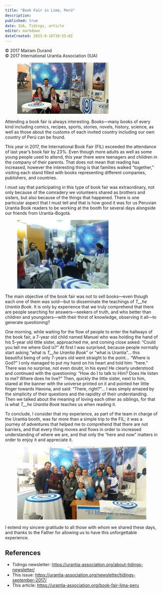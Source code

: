 ```yaml
---
title: "Book Fair in Lima, Perú"
description: 
published: true
date: IUA, Tidings, article
editor: markdown
dateCreated: 2023-9-16T10:55:6Z
---
```


<p class="v-card v-sheet theme--light gray lighten-3 px-2">© 2017 Mairam Durand<br>© 2017 International Urantia Association (IUA)</p>

<figure id="Figure_1" class="image urantiapedia image-style-align-left">
<img src="../../../image/article/IUA_Tidings/Peru-Book-Fair-2017-1-300x168.jpg">
</figure>

Attending a book fair is always interesting. Books—many books of every kind including comics, recipes, sports, stories, novels, history, science, as well as those about the customs of each invited country including our own country of Perú can be found.   

This year in 2017, the International Book Fair (FIL) exceeded the attendance of last year’s book fair by 23%. Even though more adults as well as some young people used to attend, this year there were teenagers and children in the company of their parents. That does not mean that reading has increased, however the interesting thing is that families walked “together,” visiting each stand filled with books representing different companies, publishers, and countries. 

I must say that participating in this type of book fair was extraordinary, not only because of the comradery we volunteers shared as brothers and sisters, but also because of the things that happened. There is one particular aspect that I must tell and that is how good it was for us Peruvian Urantia Book readers to be working at the booth for several days alongside our friends from Urantia-Bogotá.  

<figure id="Figure_2" class="image urantiapedia image-style-align-right">
<img src="../../../image/article/IUA_Tidings/Explanation-of-the-Universe-300x225.jpg">
</figure>

The main objective of the book fair was not to sell books—even though each one of them was sold—but to disseminate the teachings of _T__he Urantia Book_. It is only by experience that we truly comprehend that there are people searching for answers—seekers of truth, and who better than children and youngsters—with their thirst of knowledge, observing it all—to generate questioning?  

One morning, while waiting for the flow of people to enter the hallways of the book fair, a 7-year old child named Manuel who was holding the hand of his 5-year old little sister, approached me, and coming close asked: “Could you tell me where God is?” At first I was surprised, because people normally start asking “what is _T__he Urantia Book_” or “what is Urantia”… this beautiful being of only 7-years old went straight to the point… “Where is God?” I only managed to put my hand on his heart and told him: “here.” There was no surprise, not even doubt, in his eyes! He clearly understood and continued with the questioning: “How do I to talk to Him? Does He listen to me? Where does he live?” Then, quickly the little sister, next to him, stared at the banner with the universe printed on it and pointed her little finger towards Havona, and said: “There, right?”… I was simply amazed by the simplicity of their questions and the rapidity of their understanding. Then we talked about the meaning of loving each other as siblings, for that is what _T__he Urantia Book_ teaches us when reading it. 

To conclude, I consider that my experience, as part of the team in charge of the Urantia booth, was far more than a simple trip to the FIL; it was a journey of adventures that helped me to comprehend that there are not barriers, and that every thing moves and flows in order to increased understanding of where we are, and that only the “here and now” matters in order to enjoy it and appreciate it.
<br style="clear:both;"/>

<figure id="Figure_3" class="image urantiapedia">
<img src="../../../image/article/IUA_Tidings/Peru-Book-Fair-2017-3.jpg">
</figure>

I extend my sincere gratitude to all those with whom we shared these days, and thanks to the Father for allowing us to have this unforgettable experience.


## References

- Tidings newsletter: https://urantia-association.org/about-tidings-newsletter/
- This issue: https://urantia-association.org/newsletter/tidings-september-2017/
- This article: https://urantia-association.org/book-fair-lima-peru